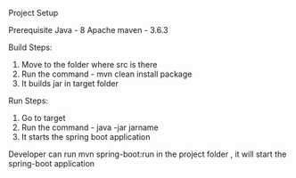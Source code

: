 Project Setup

Prerequisite
Java - 8
Apache maven - 3.6.3

Build Steps:
1. Move to the folder where src is there
2. Run the command - mvn clean install package
3. It builds jar in target folder

Run Steps:
1. Go to target
2. Run the command - java -jar jarname
3. It starts the spring boot application

Developer can run mvn spring-boot:run in the project folder , it will start the spring-boot application